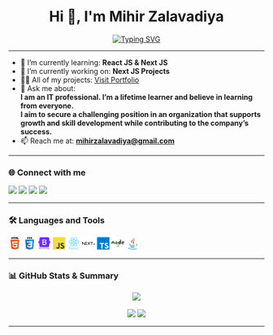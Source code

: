 <h1 align="center">Hi 👋, I'm Mihir Zalavadiya</h1>

<p align="center">
  <a href="https://readme-typing-svg.herokuapp.com/demo/">
    <img src="https://readme-typing-svg.herokuapp.com?font=Fira+Code&weight=500&size=20&pause=1000&color=F72A80&center=true&vCenter=true&width=435&lines=Frontend+Developer;React+%7C+Next.js;Always+Learning+%F0%9F%9A%80" alt="Typing SVG" />
  </a>
</p>

---

- 🌱 I’m currently learning: **React JS & Next JS**  
- 🔭 I’m currently working on: **Next JS Projects**  
- 👨‍💻 All of my projects: [Visit Portfolio](https://mihirzalavadiya.netlify.app/)  
- 💬 Ask me about:  
  <b>
  I am an IT professional. I’m a lifetime learner and believe in learning from everyone.  
  I aim to secure a challenging position in an organization that supports growth and skill development while contributing to the company’s success.
  </b>  
- 📫 Reach me at: **mihirzalavadiya@gmail.com**

---

### 🌐 Connect with me

<p>
  <a href="https://twitter.com/zalavadiyamihir" target="_blank"><img src="https://img.shields.io/badge/Twitter-%231DA1F2.svg?&style=flat-square&logo=twitter&logoColor=white" height="22"/></a>
  <a href="https://linkedin.com/in/mihirzalavadiya" target="_blank"><img src="https://img.shields.io/badge/LinkedIn-%230077B5.svg?&style=flat-square&logo=linkedin&logoColor=white" height="22"/></a>
  <a href="https://instagram.com/mihirzalavadia" target="_blank"><img src="https://img.shields.io/badge/Instagram-%23E4405F.svg?&style=flat-square&logo=instagram&logoColor=white" height="22"/></a>
  <a href="https://fb.com/mihir.zalavadiya.52" target="_blank"><img src="https://img.shields.io/badge/Facebook-%231877F2.svg?&style=flat-square&logo=facebook&logoColor=white" height="22"/></a>
</p>

---

### 🛠️ Languages and Tools

<p>
  <img src="https://raw.githubusercontent.com/devicons/devicon/master/icons/html5/html5-original-wordmark.svg" alt="HTML5" width="25" />
  <img src="https://raw.githubusercontent.com/devicons/devicon/master/icons/css3/css3-original-wordmark.svg" alt="CSS3" width="25" />
  <img src="https://raw.githubusercontent.com/devicons/devicon/master/icons/bootstrap/bootstrap-plain-wordmark.svg" alt="Bootstrap" width="25" />
  <img src="https://raw.githubusercontent.com/devicons/devicon/master/icons/javascript/javascript-original.svg" alt="JavaScript" width="25" />
  <img src="https://raw.githubusercontent.com/devicons/devicon/master/icons/react/react-original-wordmark.svg" alt="React" width="25" />
  <img src="https://raw.githubusercontent.com/devicons/devicon/master/icons/nextjs/nextjs-original-wordmark.svg" alt="Next.js" width="25" />
  <img src="https://raw.githubusercontent.com/devicons/devicon/master/icons/typescript/typescript-original.svg" alt="TypeScript" width="25" />
  <img src="https://raw.githubusercontent.com/devicons/devicon/master/icons/nodejs/nodejs-original-wordmark.svg" alt="Node.js" width="25" />
  <img src="https://raw.githubusercontent.com/devicons/devicon/master/icons/java/java-original.svg" alt="Java" width="25" />
</p>

---

### 📊 GitHub Stats & Summary

<p align="center">
  <img src="https://github-profile-summary-cards.vercel.app/api/cards/profile-details?username=mihirzalavadiya&theme=monokai" />
</p>

<p align="center">
  <img src="https://github-readme-stats.vercel.app/api/top-langs?username=mihirzalavadiya&theme=monokai&show_icons=true&locale=en&layout=compact" />
  <img src="https://github-readme-stats.vercel.app/api?username=mihirzalavadiya&theme=monokai&show_icons=true&locale=en" />
</p>

---

<!-- You can add this too if you want streaks -->
<!-- <p align="center"><img src="https://github-readme-streak-stats.herokuapp.com/?user=mihirzalavadiya&theme=monokai" /></p> -->

